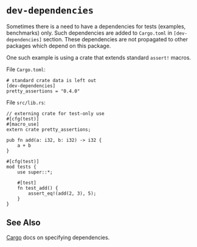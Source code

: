 # `dev-dependencies`

Sometimes there is a need to have a dependencies for tests (examples,
benchmarks) only. Such dependencies are added to `Cargo.toml` in
`[dev-dependencies]` section. These dependencies are not propagated to other
packages which depend on this package.

One such example is using a crate that extends standard `assert!` macros.

File `Cargo.toml`:

```ignore
# standard crate data is left out
[dev-dependencies]
pretty_assertions = "0.4.0"
```

File `src/lib.rs`:

```rust,ignore
// externing crate for test-only use
#[cfg(test)]
#[macro_use]
extern crate pretty_assertions;

pub fn add(a: i32, b: i32) -> i32 {
    a + b
}

#[cfg(test)]
mod tests {
    use super::*;

    #[test]
    fn test_add() {
        assert_eq!(add(2, 3), 5);
    }
}
```

## See Also

[Cargo](http://doc.crates.io/specifying-dependencies.html) docs on specifying dependencies.
